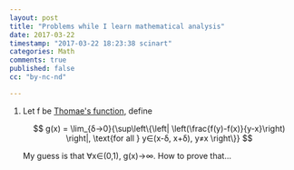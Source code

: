```yaml
---
layout: post
title: "Problems while I learn mathematical analysis"
date: 2017-03-22
timestamp: "2017-03-22 18:23:38 scinart"
categories: Math
comments: true
published: false
cc: "by-nc-nd"

---
```



<!-- 2017-03-22 -->

1. Let f be [Thomae's function](https://en.wikipedia.org/wiki/Thomae%27s_function), define

   $$ g(x) = \lim_{δ→0}{\sup\left\{\left| \left(\frac{f(y)-f(x)}{y-x}\right) \right|, \text{for all } y∈(x-δ, x+δ), y≠x \right\}} $$

   My guess is that ∀x∈(0,1), g(x)→∞. How to prove that...
